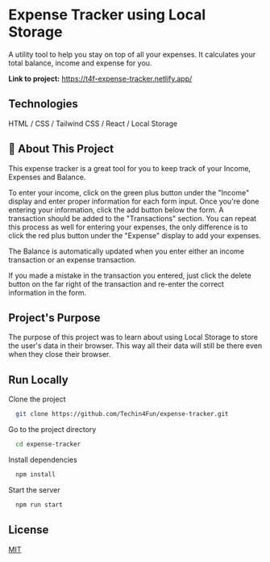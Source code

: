 
# Expense Tracker using Local Storage

A utility tool to help you stay on top of all your expenses. It calculates your total balance, income and expense for you.

**Link to project:** https://t4f-expense-tracker.netlify.app/
## Technologies

HTML / CSS / Tailwind CSS / React / Local Storage
## 🚀 About This Project
This expense tracker is a great tool for you to keep track of your Income, Expenses and Balance.

To enter your income, click on the green plus button under the "Income" display and enter proper information for each form input. Once you're done entering your information, click the add button below the form. A transaction should be added to the "Transactions" section. You can repeat this process as well for entering your expenses, the only difference is to click the red plus button under the "Expense" display to add your expenses.

The Balance is automatically updated when you enter either an income transaction or an expense transaction.

If you made a mistake in the transaction you entered, just click the delete button on the far right of the transaction and re-enter the correct information in the form.
## Project's Purpose

The purpose of this project was to learn about using Local Storage to store the user's data in their browser. This way all their data will still be there even when they close their browser.

## Run Locally

Clone the project

```bash
  git clone https://github.com/Techin4Fun/expense-tracker.git
```

Go to the project directory

```bash
  cd expense-tracker
```

Install dependencies

```bash
  npm install
```

Start the server

```bash
  npm run start
```


## License

[MIT](https://choosealicense.com/licenses/mit/)

